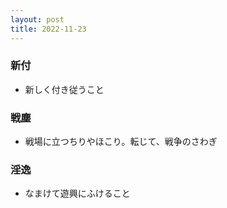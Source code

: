 ```yaml
---
layout: post
title: 2022-11-23
---
```


### 新付
- 新しく付き従うこと

### 戦塵
- 戦場に立つちりやほこり。転じて、戦争のさわぎ

### 淫逸
- なまけて遊興にふけること

